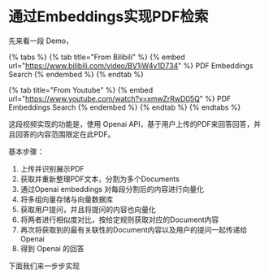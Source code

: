 # 通过Embeddings实现PDF检索

先来看一段 Demo，

{% tabs %}
{% tab title="From Bilibili" %}
{% embed url="https://www.bilibili.com/video/BV1jW4y1D734" %}
PDF Embeddings Search
{% endembed %}
{% endtab %}

{% tab title="From Youtube" %}
{% embed url="https://www.youtube.com/watch?v=xmwZrRwD05Q" %}
PDF Embeddings Search
{% endembed %}
{% endtab %}
{% endtabs %}

这段视频实现的功能是，使用 Openai API，基于用户上传的PDF来回答回答，并且回答的内容范围限定在此PDF。



基本步骤：

1. 上传并识别展示PDF
2. 获取并重新整理PDF文本，分割为多个Documents
3. 通过Openai embeddings 对每段分割后的内容进行向量化
4. 将多组向量存储与向量数据库
5. 获取用户提问，并且将提问的内容也向量化
6. 将两者进行相似度对比，按给定规则获取对应的Document内容
7. 再次将获取到的最有关联性的Document内容以及用户的提问一起传递给 Openai
8. 得到 Openai 的回答



下面我们来一步步实现
